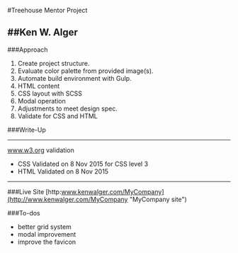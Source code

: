#Treehouse Mentor Project

##Ken W. Alger
---

###Approach
1. Create project structure.
2. Evaluate color palette from provided image(s).
3. Automate build environment with Gulp.
4. HTML content
5. CSS layout with SCSS
6. Modal operation
7. Adjustments to meet design spec.
8. Validate for CSS and HTML


###Write-Up


---
www.w3.org validation
+ CSS Validated on 8 Nov 2015 for CSS level 3
+ HTML Validated on 8 Nov 2015

---


###Live Site
[http:www.kenwalger.com/MyCompany](http://www.kenwalger.com/MyCompany "MyCompany site")

###To-dos
+ better grid system
+ modal improvement
+ improve the favicon
